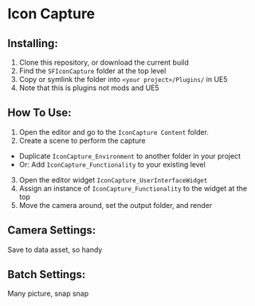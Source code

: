 # Icon Capture

## Installing:
1. Clone this repository, or download the current build
2. Find the `SFIconCapture` folder at the top level
2. Copy or symlink the folder into `<your project>/Plugins/` in UE5
3. Note that this is plugins not mods and UE5

## How To Use:
1. Open the editor and go to the `IconCapture Content` folder.
2. Create a scene to perform the capture
  * Duplicate `IconCapture_Environment` to another folder in your project
  * Or: Add `IconCapture_Functionality` to your existing level
3. Open the editor widget `IconCapture_UserInterfaceWidget`
4. Assign an instance of `IconCapture_Functionality` to the widget at the top
5. Move the camera around, set the output folder, and render

## Camera Settings:
Save to data asset, so handy

## Batch Settings:
Many picture, snap snap
